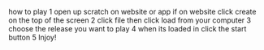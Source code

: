 how to play
1 open up scratch on website or app
if on website click create on the top of the screen
2 click file then click load from your computer
3 choose the release you want to play
4 when its loaded in click the start button
5 Injoy! 

